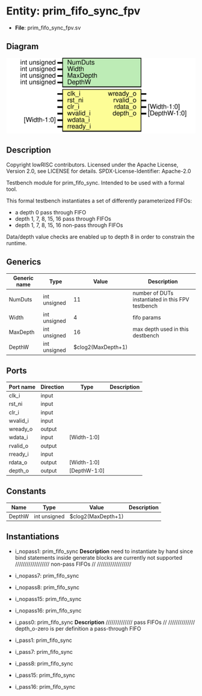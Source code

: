 # Entity: prim_fifo_sync_fpv

- **File**: prim_fifo_sync_fpv.sv
## Diagram

![Diagram](prim_fifo_sync_fpv.svg "Diagram")
## Description

 Copyright lowRISC contributors.
 Licensed under the Apache License, Version 2.0, see LICENSE for details.
 SPDX-License-Identifier: Apache-2.0

 Testbench module for prim_fifo_sync.
 Intended to be used with a formal tool.

 This formal testbench instantiates a set of differently parameterized FIFOs:

  - a depth 0 pass through FIFO
  - depth 1, 7, 8, 15, 16 pass through FIFOs
  - depth 1, 7, 8, 15, 16 non-pass through FIFOs

 Data/depth value checks are enabled up to depth 8 in order to constrain the
 runtime.

## Generics

| Generic name | Type         | Value              | Description                                         |
| ------------ | ------------ | ------------------ | --------------------------------------------------- |
| NumDuts      | int unsigned | 11                 |  number of DUTs instantiated in this FPV testbench  |
| Width        | int unsigned | 4                  |  fifo params                                        |
| MaxDepth     | int unsigned | 16                 |  max depth used in this destbench                   |
| DepthW       | int unsigned | $clog2(MaxDepth+1) |                                                     |
## Ports

| Port name | Direction | Type         | Description |
| --------- | --------- | ------------ | ----------- |
| clk_i     | input     |              |             |
| rst_ni    | input     |              |             |
| clr_i     | input     |              |             |
| wvalid_i  | input     |              |             |
| wready_o  | output    |              |             |
| wdata_i   | input     | [Width-1:0]  |             |
| rvalid_o  | output    |              |             |
| rready_i  | input     |              |             |
| rdata_o   | output    | [Width-1:0]  |             |
| depth_o   | output    | [DepthW-1:0] |             |
## Constants

| Name   | Type         | Value              | Description |
| ------ | ------------ | ------------------ | ----------- |
| DepthW | int unsigned | $clog2(MaxDepth+1) |             |
## Instantiations

- i_nopass1: prim_fifo_sync
**Description**
 need to instantiate by hand since bind statements inside
 generate blocks are currently not supported
//////////////////
 non-pass FIFOs //
//////////////////

- i_nopass7: prim_fifo_sync
- i_nopass8: prim_fifo_sync
- i_nopass15: prim_fifo_sync
- i_nopass16: prim_fifo_sync
- i_pass0: prim_fifo_sync
**Description**
//////////////
 pass FIFOs //
//////////////
 depth_o-zero is per definition a pass-through FIFO

- i_pass1: prim_fifo_sync
- i_pass7: prim_fifo_sync
- i_pass8: prim_fifo_sync
- i_pass15: prim_fifo_sync
- i_pass16: prim_fifo_sync

